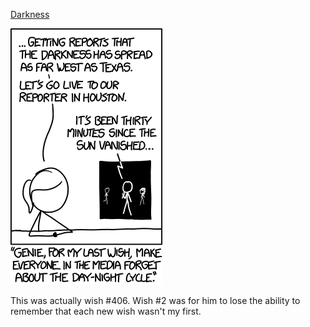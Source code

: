 [Darkness](https://xkcd.com/1391)

![Darkness](./random_comic.png)

This was actually wish #406. Wish #2 was for him to lose the ability to remember that each new wish wasn't my first.

